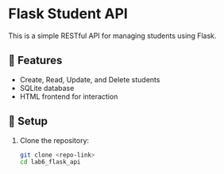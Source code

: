 # Flask Student API

This is a simple RESTful API for managing students using Flask.

## 📌 Features
- Create, Read, Update, and Delete students
- SQLite database
- HTML frontend for interaction

## 📌 Setup

1. Clone the repository:
   ```sh
   git clone <repo-link>
   cd lab6_flask_api
